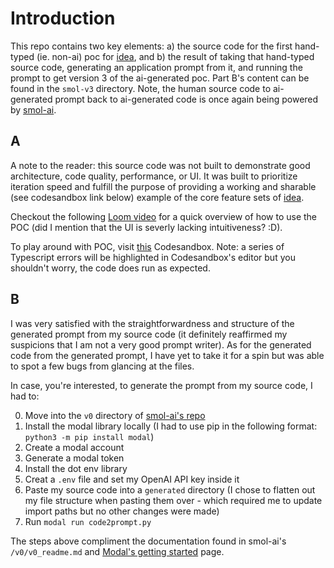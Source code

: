 # Introduction

This repo contains two key elements: a) the source code for the first hand-typed (ie. non-ai) poc for [idea](https://handsome-femur-998.notion.site/TBD-d2425bb47fc1408e90e4ab928590f0bb?pvs=4), and b) the result of taking that hand-typed source code, generating an application prompt from it, and running the prompt to get version 3 of the ai-generated poc. Part B's content can be found in the `smol-v3` directory. Note, the human source code to ai-generated prompt back to ai-generated code is once again being powered by [smol-ai](https://github.com/smol-ai/developer).

## A

A note to the reader: this source code was not built to demonstrate good architecture, code quality, performance, or UI. It was built to prioritize iteration speed and fulfill the purpose of providing a working and sharable (see codesandbox link below) example of the core feature sets of [idea](https://handsome-femur-998.notion.site/TBD-d2425bb47fc1408e90e4ab928590f0bb?pvs=4).

Checkout the following [Loom video](https://www.loom.com/share/250d9db984a947e5b26d3107015a2704?sid=af95cce8-48df-4a09-ae14-1ed46459c644) for a quick overview of how to use the POC (did I mention that the UI is severly lacking intuitiveness? :D).

To play around with POC, visit [this](https://codesandbox.io/p/github/ermartinez13/tbd-poc-v1/main?workspaceId=ce2ee9c5-9e3c-4906-8a66-51ac2d9f846b&file=/src/App.tsx:1,1) Codesandbox. Note: a series of Typescript errors will be highlighted in Codesandbox's editor but you shouldn't worry, the code does run as expected.

## B

I was very satisfied with the straightforwardness and structure of the generated prompt from my source code (it definitely reaffirmed my suspicions that I am not a very good prompt writer). As for the generated code from the generated prompt, I have yet to take it for a spin but was able to spot a few bugs from glancing at the files.

In case, you're interested, to generate the prompt from my source code, I had to:

0. Move into the `v0` directory of [smol-ai's repo](https://github.com/smol-ai/developer)
1. Install the modal library locally (I had to use pip in the following format: `python3 -m pip install modal`)
2. Create a modal account
3. Generate a modal token
4. Install the dot env library
5. Creat a `.env` file and set my OpenAI API key inside it
6. Paste my source code into a `generated` directory (I chose to flatten out my file structure when pasting them over - which required me to update import paths but no other changes were made)
7. Run `modal run code2prompt.py`

The steps above compliment the documentation found in smol-ai's `/v0/v0_readme.md` and [Modal's getting started](https://modal.com/docs/guide) page.
